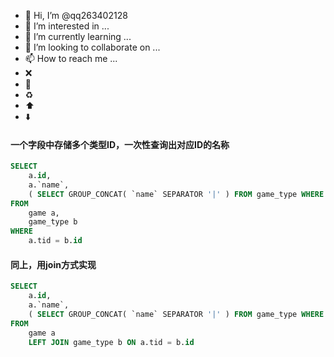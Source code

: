- 👋 Hi, I’m @qq263402128
- 👀 I’m interested in ...
- 🌱 I’m currently learning ...
- 💞️ I’m looking to collaborate on ...
- 📫 How to reach me ...
- :x:
- :snake:
- :recycle:
- :arrow_up:
- :arrow_down:

<!---
qq263402128/qq263402128 is a ✨ special ✨ repository because its `README.md` (this file) appears on your GitHub profile.
You can click the Preview link to take a look at your changes.
--->

#### 一个字段中存储多个类型ID，一次性查询出对应ID的名称
```sql
SELECT
	a.id,
	a.`name`,
	( SELECT GROUP_CONCAT( `name` SEPARATOR '|' ) FROM game_type WHERE FIND_IN_SET( id, a.tid ) > 0 ) AS types 
FROM
	game a,
	game_type b 
WHERE
	a.tid = b.id
```
#### 同上，用join方式实现
```sql
SELECT
	a.id,
	a.`name`,
	( SELECT GROUP_CONCAT( `name` SEPARATOR '|' ) FROM game_type WHERE FIND_IN_SET( id, a.tid ) > 0 ) AS types 
FROM
	game a
	LEFT JOIN game_type b ON a.tid = b.id
```
